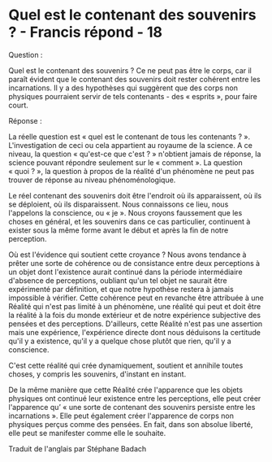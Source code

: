 # Quel est le contenant des souvenirs ? - Francis répond - 18

Question : 

Quel est le contenant des souvenirs ? Ce ne peut pas &ecirc;tre le corps, car il para&icirc;t &eacute;vident que le contenant des souvenirs doit rester coh&eacute;rent entre les incarnations. Il y a des hypoth&egrave;ses qui sugg&egrave;rent que des corps non physiques pourraient servir de tels contenants - des &laquo;&nbsp;esprits&nbsp;&raquo;, pour faire court.

R&eacute;ponse : 

La r&eacute;elle question est &laquo;&nbsp;quel est le contenant de tous les contenants ?&nbsp;&raquo;. L'investigation de ceci ou cela appartient au royaume de la science. A ce niveau, la question &laquo;&nbsp;qu'est-ce que c'est ?&nbsp;&raquo; n'obtient jamais de r&eacute;ponse, la science pouvant r&eacute;pondre seulement sur le &laquo;&nbsp;comment&nbsp;&raquo;. La question &laquo;&nbsp;quoi ?&nbsp;&raquo;, la question &agrave; propos de la r&eacute;alit&eacute; d'un ph&eacute;nom&egrave;ne ne peut pas trouver de r&eacute;ponse au niveau ph&eacute;nom&eacute;nologique.

Le r&eacute;el contenant des souvenirs doit &ecirc;tre l'endroit o&ugrave; ils apparaissent, o&ugrave; ils se d&eacute;ploient, o&ugrave; ils disparaissent. Nous connaissons ce lieu, nous l'appelons la conscience, ou &laquo;&nbsp;je&nbsp;&raquo;. Nous croyons faussement que les choses en g&eacute;n&eacute;ral, et les souvenirs dans ce cas particulier, continuent &agrave; exister sous la m&ecirc;me forme avant le d&eacute;but et apr&egrave;s la fin de notre perception. 

O&ugrave; est l'&eacute;vidence qui soutient cette croyance ? Nous avons tendance &agrave; pr&ecirc;ter une sorte de coh&eacute;rence ou de consistance entre deux perceptions &agrave; un objet dont l'existence aurait continu&eacute; dans la p&eacute;riode interm&eacute;diaire d'absence de perceptions, oubliant qu'un tel objet ne saurait &ecirc;tre exp&eacute;riment&eacute; par d&eacute;finition, et que notre hypoth&egrave;se restera &agrave; jamais impossible &agrave; v&eacute;rifier. Cette coh&eacute;rence peut en revanche &ecirc;tre attribu&eacute;e &agrave; une R&eacute;alit&eacute; qui n'est pas limit&eacute; &agrave; un ph&eacute;nom&egrave;ne, une r&eacute;alit&eacute; qui peut et doit &ecirc;tre la r&eacute;alit&eacute; &agrave; la fois du monde ext&eacute;rieur et de notre exp&eacute;rience subjective des pens&eacute;es et des perceptions. D'ailleurs, cette R&eacute;alit&eacute; n'est pas une assertion mais une exp&eacute;rience, l'exp&eacute;rience directe dont nous d&eacute;duisons la certitude qu'il y a existence, qu'il y a quelque chose plut&ocirc;t que rien, qu'il y a conscience.

C'est cette r&eacute;alit&eacute; qui cr&eacute;e dynamiquement, soutient et annihile toutes choses, y compris les souvenirs, d'instant en instant.

De la m&ecirc;me mani&egrave;re que cette R&eacute;alit&eacute; cr&eacute;e l'apparence que les objets physiques ont continu&eacute; leur existence entre les perceptions, elle peut cr&eacute;er l'apparence qu&rsquo; &laquo;&nbsp;une sorte de contenant des souvenirs persiste entre les incarnations&nbsp;&raquo;. Elle peut &eacute;galement cr&eacute;er l'apparence de corps non physiques per&ccedil;us comme des pens&eacute;es. En fait, dans son absolue libert&eacute;, elle peut se manifester comme elle le souhaite.

Traduit de l'anglais par St&eacute;phane Badach

